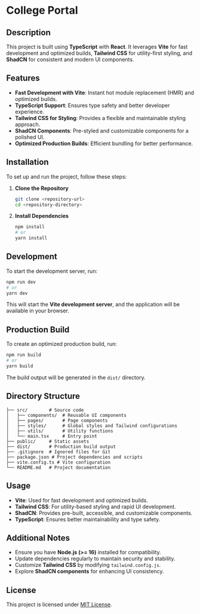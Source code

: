 # College Portal

## Description
This project is built using **TypeScript** with **React**. It leverages **Vite** for fast development and optimized builds, **Tailwind CSS** for utility-first styling, and **ShadCN** for consistent and modern UI components.

## Features
- **Fast Development with Vite**: Instant hot module replacement (HMR) and optimized builds.
- **TypeScript Support**: Ensures type safety and better developer experience.
- **Tailwind CSS for Styling**: Provides a flexible and maintainable styling approach.
- **ShadCN Components**: Pre-styled and customizable components for a polished UI.
- **Optimized Production Builds**: Efficient bundling for better performance.

## Installation
To set up and run the project, follow these steps:

1. **Clone the Repository**
   ```sh
   git clone <repository-url>
   cd <repository-directory>
   ```

2. **Install Dependencies**
   ```sh
   npm install
   # or
   yarn install
   ```

## Development
To start the development server, run:
```sh
npm run dev
# or
yarn dev
```
This will start the **Vite development server**, and the application will be available in your browser.

## Production Build
To create an optimized production build, run:
```sh
npm run build
# or
yarn build
```
The build output will be generated in the `dist/` directory.

## Directory Structure
```
├── src/        # Source code
│   ├── components/  # Reusable UI components
│   ├── pages/       # Page components
│   ├── styles/      # Global styles and Tailwind configurations
│   ├── utils/       # Utility functions
│   └── main.tsx     # Entry point
├── public/     # Static assets
├── dist/       # Production build output
├── .gitignore  # Ignored files for Git
├── package.json # Project dependencies and scripts
├── vite.config.ts # Vite configuration
└── README.md   # Project documentation
```

## Usage
- **Vite**: Used for fast development and optimized builds.
- **Tailwind CSS**: For utility-based styling and rapid UI development.
- **ShadCN**: Provides pre-built, accessible, and customizable components.
- **TypeScript**: Ensures better maintainability and type safety.

## Additional Notes
- Ensure you have **Node.js (>= 16)** installed for compatibility.
- Update dependencies regularly to maintain security and stability.
- Customize **Tailwind CSS** by modifying `tailwind.config.js`.
- Explore **ShadCN components** for enhancing UI consistency.

## License
This project is licensed under [MIT License](LICENSE).

